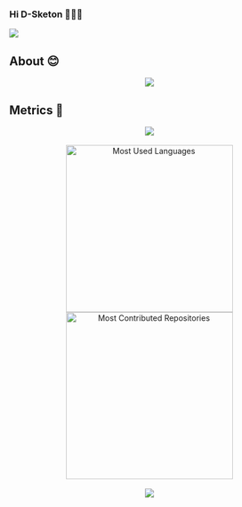 ### Hi D-Sketon 🤣🤣🤣
<div> <img src="https://visitor-badge.glitch.me/badge?page_id=D-Sketon" /> </div>

## About 😊
<div align="center"> <img src="https://metrics.lecoq.io/D-Sketon?template=classic&config.timezone=Asia%2FShanghai"> </div>

## Metrics 👣
<div align="center">
<img align="center" src="https://github-readme-streak-stats.herokuapp.com/?user=D-Sketon&theme=dark&hide_border=true" />
</div>
<br>

<div align="center">
  <img src="https://api.githubtrends.io/user/svg/D-Sketon/langs?time_range=one_year&theme=classic&loc_metric=changed" alt="Most Used Languages" width="300"/>
  <img src="https://api.githubtrends.io/user/svg/D-Sketon/repos?time_range=one_year&theme=classic&loc_metric=changed" alt="Most Contributed Repositories" width="300" />
</div>
<br>

<div align="center"><img src="https://github-profile-trophy.vercel.app/?username=D-Sketon&theme=nord&row=1&column=7&no-frame=true&no-bg=true" /></div>
